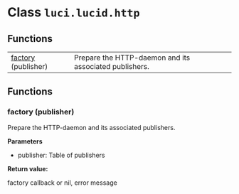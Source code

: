 # Class `luci.lucid.http`

## Functions

|                                           |                                                        |
| -                                         | -                                                      |
| [factory](#factory-publisher) (publisher) | Prepare the HTTP-daemon and its associated publishers. |

## Functions

### factory (publisher)

Prepare the HTTP-daemon and its associated publishers.

**Parameters**

- publisher: Table of publishers

**Return value:**

factory callback or nil, error message
